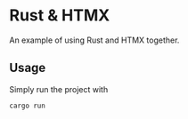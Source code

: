 # Rust & HTMX

An example of using Rust and HTMX together.

## Usage

Simply run the project with
```sh
cargo run
```
